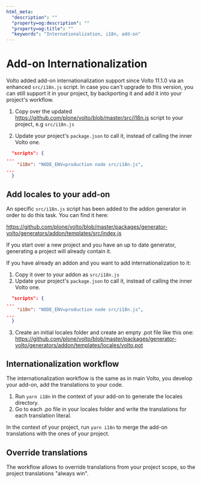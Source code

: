 ```yaml
---
html_meta:
  "description": ""
  "property=og:description": ""
  "property=og:title": ""
  "keywords": "Internationalization, i18n, add-on"
---
```


# Add-on Internationalization

Volto added add-on internationalization support since Volto 11.1.0 via an enhanced `src/i18n.js` script.
In case you can't upgrade to this version, you can still support it in your project, by backporting
it and add it into your project's workflow.

1. Copy over the updated https://github.com/plone/volto/blob/master/src/i18n.js script to your project, e.g `src/i18n.js`

2. Update your project's `package.json` to call it, instead of calling the inner Volto one.

```json
  "scripts": {
...
    "i18n": "NODE_ENV=production node src/i18n.js",
...
  }
```

## Add locales to your add-on

An specific `src/i18n.js` script has been added to the addon generator in order to do this task.
You can find it here:

https://github.com/plone/volto/blob/master/packages/generator-volto/generators/addon/templates/src/index.js

If you start over a new project and you have an up to date generator, generating a project will already
contain it.

If you have already an addon and you want to add internationalization to it:

1. Copy it over to your addon as `src/i18n.js`
2. Update your project's `package.json` to call it, instead of calling the inner Volto one.

```json
  "scripts": {
...
    "i18n": "NODE_ENV=production node src/i18n.js",
...
  }
```

3. Create an initial locales folder and create an empty .pot file like this one:
https://github.com/plone/volto/blob/master/packages/generator-volto/generators/addon/templates/locales/volto.pot


## Internationalization workflow

The internationalization workflow is the same as in main Volto, you develop your add-on, add the
translations to your code.

1. Run `yarn i18n` in the context of your add-on to generate the locales directory.
2. Go to each .po file in your locales folder and write the translations for each translation literal.

In the context of your project, run `yarn i18n` to merge the add-on translations with the ones
of your project.

## Override translations

The workflow allows to override translations from your project scope, so the project translations
"always win".
